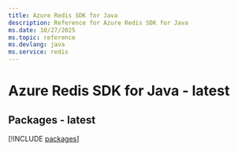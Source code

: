 ```yaml
---
title: Azure Redis SDK for Java
description: Reference for Azure Redis SDK for Java
ms.date: 10/27/2025
ms.topic: reference
ms.devlang: java
ms.service: redis
---
```

# Azure Redis SDK for Java - latest
## Packages - latest
[!INCLUDE [packages](redis-index.md)]